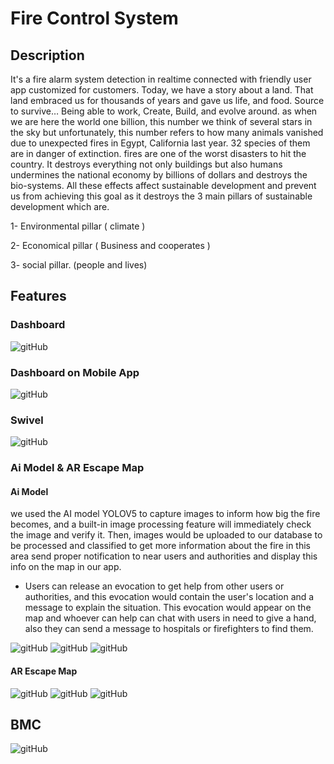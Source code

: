 # Fire Control System

## Description
It's a fire alarm system detection in realtime connected with friendly user app
customized for customers.
Today, we have a story about a land. That land embraced us for thousands of years and gave 
us life, and food. Source to survive… Being able to work, Create, Build, and evolve around. 
as when we are here the world one billion, this number we think of several stars in the sky but 
unfortunately, this number refers to how many animals vanished due to unexpected fires in Egypt, 
California last year. 32 species of them are in danger of extinction.
fires are one of the worst disasters to hit the country. It destroys everything not only buildings but also 
humans undermines the national economy by billions of dollars and destroys the bio-systems.
All these effects affect sustainable development and prevent us from achieving this goal as it 
destroys the 3 main pillars of sustainable development which are.

1- Environmental pillar ( climate )

2- Economical pillar ( Business and cooperates )

3- social pillar. (people and lives)

## Features
### Dashboard
![gitHub](https://github.com/MostafaEdrees11/Fire_Control_System/blob/master/Simulation/Dashboard.gif)

### Dashboard on Mobile App
![gitHub](https://github.com/MostafaEdrees11/Fire_Control_System/blob/master/Simulation/Dashboard%20on%20Mobile%20App.gif)

### Swivel
![gitHub](https://github.com/MostafaEdrees11/Fire_Control_System/blob/master/Simulation/swivel.gif)

### Ai Model & AR Escape Map
#### Ai Model
we used the AI model YOLOV5 to capture images to inform how big the fire becomes, 
and a built-in image processing feature will immediately check the image and verify it. 
Then, images would be uploaded to our database to be processed and classified to get more information about 
the fire in this area send proper notification to near users and authorities and 
display this info on the map in our app.

- Users can release an evocation to get help from other users or authorities, 
and this evocation would contain the user's location and a message to explain the situation. 
This evocation would appear on the map and whoever can help can chat with users in need to give a hand, 
also they can send a message to hospitals or firefighters to find them.

![gitHub](https://github.com/MostafaEdrees11/Fire_Control_System/blob/master/Simulation/1.jpg)
![gitHub](https://github.com/MostafaEdrees11/Fire_Control_System/blob/master/Simulation/2.jpg)
![gitHub](https://github.com/MostafaEdrees11/Fire_Control_System/blob/master/Simulation/3.jpg)

#### AR Escape Map
![gitHub](https://github.com/MostafaEdrees11/Fire_Control_System/blob/master/Simulation/ar%20app%20.jpg)
![gitHub](https://github.com/MostafaEdrees11/Fire_Control_System/blob/master/Simulation/ar%20features%20.jpg)
![gitHub](https://github.com/MostafaEdrees11/Fire_Control_System/blob/master/Simulation/map%20.jpg)

## BMC
![gitHub](https://github.com/MostafaEdrees11/Fire_Control_System/blob/master/BMC/BMC.jpg)